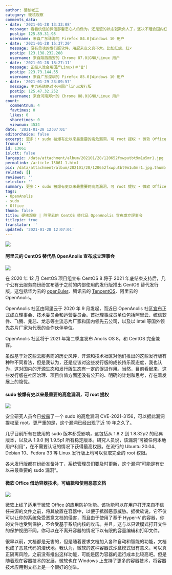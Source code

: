```yaml
---
author: 硬核老王
category: 硬核观察
comments_data:
- date: '2021-01-28 13:33:08'
  message: 看看统信加微信那套恶心人的做为，还是渣的状态就欺负人了，坚决不理会国内任何发行版，又不是真正的社区，让他们壮大了还不翻天？
  postip: 125.89.31.98
  username: 来自广东珠海的 Firefox 84.0|Windows 10 用户
- date: '2021-01-28 15:37:20'
  message: 没有灵魂的发行版软件，用起来意义真不大。比如红旗，红×
  postip: 123.138.232.208
  username: 来自陕西西安的 Chrome 87.0|GNU/Linux 用户
- date: '2021-01-28 18:27:11'
  message: 正经人谁会用国产Linux(＃°Д°)
  postip: 223.73.144.55
  username: 来自广东深圳的 Firefox 85.0|Windows 10 用户
- date: '2021-01-29 23:09:57'
  message: 主力系统绝对不用国产linux发行版
  postip: 125.47.32.252
  username: 来自河南郑州的 Chrome 88.0|GNU/Linux 用户
count:
  commentnum: 4
  favtimes: 0
  likes: 0
  sharetimes: 0
  viewnum: 4534
date: '2021-01-28 12:07:01'
editorchoice: false
excerpt: 更多：• sudo 被爆有史以来最重要的高危漏洞，可 root 提权 • 微软 Office 借助容器技术，可编辑和使用恶意文档
fromurl: ''
id: 13061
islctt: false
largepic: /data/attachment/album/202101/28/120652fxwputbt9m1u5mr1.jpg
permalink: /article-13061-1.html
pic: /data/attachment/album/202101/28/120652fxwputbt9m1u5mr1.jpg.thumb.jpg
related: []
reviewer: ''
selector: ''
summary: 更多：• sudo 被爆有史以来最重要的高危漏洞，可 root 提权 • 微软 Office 借助容器技术，可编辑和使用恶意文档
tags:
- OpenAnolis
- sudo
- Office
thumb: false
title: 硬核观察 | 阿里云的 CentOS 替代品 OpenAnolis 宣布成立理事会
titlepic: true
translator: ''
updated: '2021-01-28 12:07:01'
---
```


![](/data/attachment/album/202101/28/120652fxwputbt9m1u5mr1.jpg)


#### 阿里云的 CentOS 替代品 OpenAnolis 宣布成立理事会


![](/data/attachment/album/202101/28/110801ylaka5zvz9d2hwzd.jpg)


在 2020 年 12 月 CentOS 项目组宣布 CentOS 8 将于 2021 年底结束支持后，几个公有云服务商纷纷宣布基于之前的内部使用的发行版推出 CentOS 替代发行版，这包括华为云的 [openEuler](/article-12954-1.html)、腾讯云的 [TencentOS](/article-13039-1.html)、阿里云的 OpenAnolis。


OpenAnolis 社区由阿里云于 2020 年 9 月发起，而近日 OpenAnolis 社区[宣布](https://mp.weixin.qq.com/s/8OBrdd4xobL6eBaLdNk-4A)正式成立理事会、技术委员会和运营委员会。首批理事成员单位包括阿里云、统信软件、飞腾、兆芯、龙芯等主流芯片厂家和国内领先云公司，以及以 Intel 等国外领先芯片厂家为代表的合作伙伴单位。


OpenAnolis 社区将于 2021 年第二季度发布 Anolis OS 8，和 CentOS 完全兼容。


虽然基于对这些云服务商的历史风评，开源和技术社区对他们推出的这些发行版有种种不同看法，但是我认为，还是应该对这些发行版的成长持乐观态度，我也认为，这对国内的开源生态和发行版生态有一定的促进作用。当然，目前看起来，这些发行版在社区治理、项目价值方面还没有公开的、明确的计划和思考，存在着发展上的隐忧。 


#### sudo 被爆有史以来最重要的高危漏洞，可 root 提权


![](/data/attachment/album/202101/28/110827tprprkoffroe1kfr.jpg)


安全研究人员今日[披露](https://blog.qualys.com/vulnerabilities-research/2021/01/26/cve-2021-3156-heap-based-buffer-overflow-in-sudo-baron-samedit)了一个 sudo 的高危漏洞 CVE-2021-3156，可以据此漏洞提权至 root。更严重的是，这个漏洞已经出现了近 10 年之久了。


几乎目前所有在使用的 sudo 版本都受影响，这包括从 1.8.2 到 1.8.32p2 的经典版本，以及从 1.9.0 到 1.9.5p1 所有稳定版本。研究人员说，该漏洞“可被任何本地用户利用”，在不需要认证的情况下获得最高权限。在流行的 Ubuntu 20.04、Debian 10、Fedora 33 等 Linux 发行版上均可以获取完全的 root 权限。


各大发行版都在纷纷准备补丁，系统管理员们要及时更新，这个漏洞“可能是有史以来最重要的 sudo 漏洞”。 


#### 微软 Office 借助容器技术，可编辑和使用恶意文档


![](/data/attachment/album/202101/28/111007fevfr6mee0fqx9af.jpg)


微软[上线](https://techcommunity.microsoft.com/t5/microsoft-security-and/application-guard-for-office-now-generally-available/ba-p/2007539)了适用于微软 Office 的应用防护功能。该功能可以在用户打开来自不信任来源的文件之前，将其放置在容器中，以便于抵御恶意威胁。据微软说，它不仅可以让你的系统免受恶意文档的侵害，而且由于使用了基于 Hyper-V 的容器，你的文件也受到保护，不会受基于系统内核的攻击。并且，这与以只读模式打开文件的保护视图不同，你可以在不离开容器的情况下以有限的容量编辑和打印文件。


很早以前，文档都是无害的，但是随着要求文档加入各种自动和智能的功能，文档也成了恶意代码的潜伏地。我认为，微软的这种容器式沙盒模式很有意义，可以真正隔离风险。之前没有推出这样功能，可能是因为容器的运行成本比较高吧。但是随着现在容器技术的发展，微软也在 Windows 上支持了更多的容器技术，将容器技术应用到文档上是一个很好的创举。